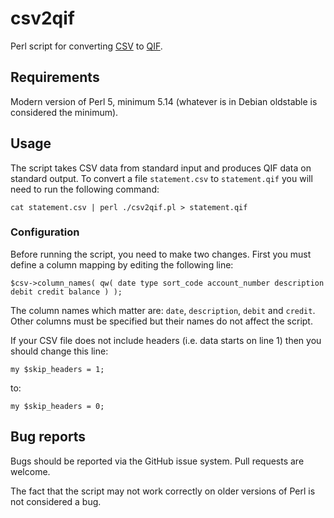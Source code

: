 # csv2qif

Perl script for converting [CSV](https://en.wikipedia.org/wiki/Comma-separated_values) to [QIF](https://en.wikipedia.org/wiki/Quicken_Interchange_Format).

## Requirements

Modern version of Perl 5, minimum 5.14 (whatever is in Debian oldstable is considered the minimum).

## Usage

The script takes CSV data from standard input and produces QIF data on standard output. To convert a file `statement.csv` to `statement.qif` you will need to run the following command:

```
cat statement.csv | perl ./csv2qif.pl > statement.qif
```

### Configuration

Before running the script, you need to make two changes. First you must define a column mapping by editing the following line:

```
$csv->column_names( qw( date type sort_code account_number description debit credit balance ) );
```

The column names which matter are: `date`, `description`, `debit` and `credit`. Other columns must be specified but their names do not affect the script.

If your CSV file does not include headers (i.e. data starts on line 1) then you should change this line:

```
my $skip_headers = 1;
```

to:

```
my $skip_headers = 0;
```

## Bug reports

Bugs should be reported via the GitHub issue system. Pull requests are welcome.

The fact that the script may not work correctly on older versions of Perl is not considered a bug.

